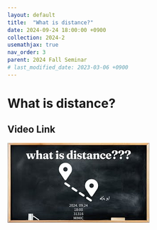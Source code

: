 ```yaml
---
layout: default
title:  "What is distance?"
date: 2024-09-24 18:00:00 +0900
collection: 2024-2
usemathjax: true
nav_order: 3
parent: 2024 Fall Seminar
# last_modified_date: 2023-03-06 +0900
---
```

# What is distance?
<!-- ## <center> Abstract </center>
Francis Guthrie claimed in 1852 the four color problem. We
proof two essential lemmas and then solve six color problem. We expand
the proof of six color problem into five, four color problem. Kempe
published this proof in 1879. However the flaw was discovered in 1890
by Heawood. Although flawed, Kempe’s idea was used as one of a basic
tool. -->
## Video Link

[![Video Label](pictures/4_distance.jpg)](https://www.youtube.com/watch?v=fdzhEzKGGkM)

<!-- ## PDF Download -->

<!-- <a target='_blank' href='../2024-1/2024-1_download/crime.pdf'>What is Counting? PDF</a> -->